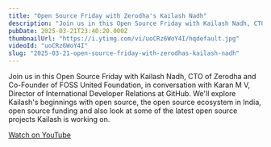```yaml
---
title: "Open Source Friday with Zerodha's Kailash Nadh"
description: "Join us in this Open Source Friday with Kailash Nadh, CTO of Zerodha and Co-Founder of FOSS United Foundation, in conversation with Karan M V, Director of International Developer Relations at GitHub. We'll explore Kailash's beginnings with open source, the open source ecosystem in India, open source funding and also look at some of the latest open source projects Kailash is working on."
pubDate: 2025-03-21T23:40:20.000Z
thumbnailUrl: "https://i.ytimg.com/vi/uoCRz6WoY4I/hqdefault.jpg"
videoId: "uoCRz6WoY4I"
slug: "2025-03-21-open-source-friday-with-zerodhas-kailash-nadh"
---
```


Join us in this Open Source Friday with Kailash Nadh, CTO of Zerodha and Co-Founder of FOSS United Foundation, in conversation with Karan M V, Director of International Developer Relations at GitHub. We'll explore Kailash's beginnings with open source, the open source ecosystem in India, open source funding and also look at some of the latest open source projects Kailash is working on.

[Watch on YouTube](https://www.youtube.com/watch?v=uoCRz6WoY4I)
